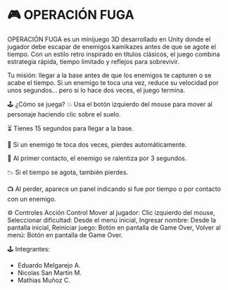 # 🎮 OPERACIÓN FUGA
OPERACIÓN FUGA es un minijuego 3D desarrollado en Unity donde el jugador debe escapar de enemigos kamikazes antes de que se agote el tiempo. Con un estilo retro inspirado en títulos clásicos, el juego combina estrategia rápida, tiempo limitado y reflejos para sobrevivir.

Tu misión: llegar a la base antes de que los enemigos te capturen o se acabe el tiempo. Si un enemigo te toca una vez, reduce su velocidad por unos segundos... pero si lo hace dos veces, el juego termina.

🕹️ ¿Cómo se juega?
💥 Usa el botón izquierdo del mouse para mover al personaje haciendo clic sobre el suelo.

⏳ Tienes 15 segundos para llegar a la base.

🚫 Si un enemigo te toca dos veces, pierdes automáticamente.

🐢 Al primer contacto, el enemigo se ralentiza por 3 segundos.

📉 Si el tiempo se agota, también pierdes.

📺 Al perder, aparece un panel indicando si fue por tiempo o por contacto con un enemigo.

⚙️ Controles
Acción	Control
Mover al jugador: Clic izquierdo del mouse, Seleccionar dificultad: Desde el menú inicial, Ingresar nombre: Desde la pantalla inicial, Reiniciar juego: Botón en pantalla de Game Over, Volver al menú:	Botón en pantalla de Game Over.

🕹️ Integrantes:
- Eduardo Melgarejo A.
- Nicolas San Martin M.
- Mathias Muñoz C.
